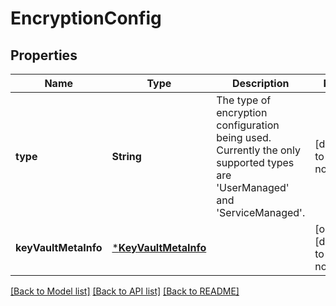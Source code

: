 # EncryptionConfig


## Properties
Name | Type | Description | Notes
------------ | ------------- | ------------- | -------------
**type** | **String** | The type of encryption configuration being used. Currently the only supported types are &#39;UserManaged&#39; and &#39;ServiceManaged&#39;. | [default to nothing]
**keyVaultMetaInfo** | [***KeyVaultMetaInfo**](KeyVaultMetaInfo.md) |  | [optional] [default to nothing]


[[Back to Model list]](../README.md#models) [[Back to API list]](../README.md#api-endpoints) [[Back to README]](../README.md)


